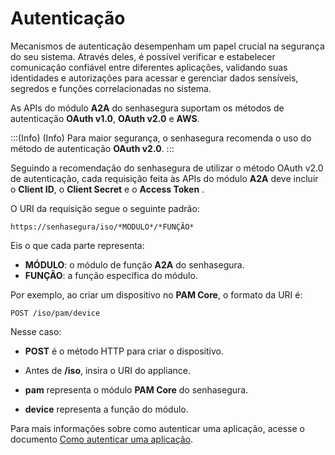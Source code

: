 # Autenticação

Mecanismos de autenticação desempenham um papel crucial na segurança do seu sistema. Através deles, é possível verificar e estabelecer comunicação confiável entre diferentes aplicações, validando suas identidades e autorizações para acessar e gerenciar dados sensíveis, segredos e funções correlacionadas no sistema.

As APIs do módulo **A2A** do senhasegura suportam os métodos de autenticação **OAuth v1.0**, **OAuth v2.0** e **AWS**.

:::(Info) (Info)
Para maior segurança, o senhasegura recomenda o uso do método de autenticação **OAuth v2.0**.
:::

Seguindo a recomendação do senhasegura de utilizar o método OAuth v2.0 de autenticação, cada requisição feita às APIs do módulo **A2A** deve incluir o **Client ID**, o **Client Secret** e o **Access Token** . 

O URI da requisição segue o seguinte padrão:

`https://senhasegura/iso/*MODULO*/*FUNÇÃO*`

Eis o que cada parte representa:

* **MÓDULO**: o módulo de função **A2A** do senhasegura.
* **FUNÇÃO**: a função específica do módulo.

Por exemplo, ao criar um dispositivo no **PAM Core**, o formato da URI é:

`POST /iso/pam/device`

Nesse caso:

* **POST** é o método HTTP para criar o dispositivo.

* Antes de **/iso**, insira o URI do appliance.

* **pam** representa o módulo **PAM Core** do senhasegura.

* **device** representa a função do módulo.

Para mais informações sobre como autenticar uma aplicação, acesse o documento [Como autenticar uma aplicação](/v3-32/docs/pt/a2a-how-to-authenticate-an-application).

